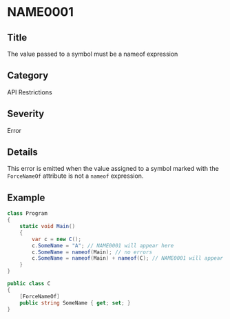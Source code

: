 # NAME0001

## Title
The value passed to a symbol must be a nameof expression

## Category
API Restrictions

## Severity
Error

## Details
This error is emitted when the value assigned to a symbol marked with the `ForceNameOf` attribute is not a `nameof` expression.

## Example
```csharp
class Program
{
    static void Main()
    {
        var c = new C();
        c.SomeName = "A"; // NAME0001 will appear here
        c.SomeName = nameof(Main); // no errors
        c.SomeName = nameof(Main) + nameof(C); // NAME0001 will appear here
    }
}

public class C
{
    [ForceNameOf]
    public string SomeName { get; set; }
}
```
